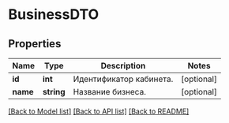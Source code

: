 # BusinessDTO

## Properties
Name | Type | Description | Notes
------------ | ------------- | ------------- | -------------
**id** | **int** | Идентификатор кабинета. | [optional] 
**name** | **string** | Название бизнеса. | [optional] 

[[Back to Model list]](../README.md#documentation-for-models) [[Back to API list]](../README.md#documentation-for-api-endpoints) [[Back to README]](../README.md)


